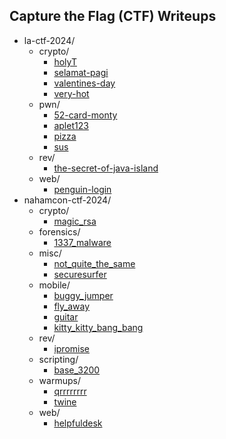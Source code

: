 ## Capture the Flag (CTF) Writeups

 * la-ctf-2024/
     + crypto/
         - [holyT](https://github.com/ramenhost/ctf-writeups/tree/main/la-ctf-2024/crypto/holyT)
         - [selamat-pagi](https://github.com/ramenhost/ctf-writeups/tree/main/la-ctf-2024/crypto/selamat-pagi)
         - [valentines-day](https://github.com/ramenhost/ctf-writeups/tree/main/la-ctf-2024/crypto/valentines-day)
         - [very-hot](https://github.com/ramenhost/ctf-writeups/tree/main/la-ctf-2024/crypto/very-hot)
     + pwn/
         - [52-card-monty](https://github.com/ramenhost/ctf-writeups/tree/main/la-ctf-2024/pwn/52-card-monty)
         - [aplet123](https://github.com/ramenhost/ctf-writeups/tree/main/la-ctf-2024/pwn/aplet123)
         - [pizza](https://github.com/ramenhost/ctf-writeups/tree/main/la-ctf-2024/pwn/pizza)
         - [sus](https://github.com/ramenhost/ctf-writeups/tree/main/la-ctf-2024/pwn/sus)
     + rev/
         - [the-secret-of-java-island](https://github.com/ramenhost/ctf-writeups/tree/main/la-ctf-2024/rev/the-secret-of-java-island)
     + web/
         - [penguin-login](https://github.com/ramenhost/ctf-writeups/tree/main/la-ctf-2024/web/penguin-login)
 * nahamcon-ctf-2024/
     + crypto/
         - [magic_rsa](https://github.com/ramenhost/ctf-writeups/tree/main/nahamcon-ctf-2024/crypto/magic_rsa)
     + forensics/
         - [1337_malware](https://github.com/ramenhost/ctf-writeups/tree/main/nahamcon-ctf-2024/forensics/1337_malware)
     + misc/
         - [not_quite_the_same](https://github.com/ramenhost/ctf-writeups/tree/main/nahamcon-ctf-2024/misc/not_quite_the_same)
         - [securesurfer](https://github.com/ramenhost/ctf-writeups/tree/main/nahamcon-ctf-2024/misc/securesurfer)
     + mobile/
         - [buggy_jumper](https://github.com/ramenhost/ctf-writeups/tree/main/nahamcon-ctf-2024/mobile/buggy_jumper)
         - [fly_away](https://github.com/ramenhost/ctf-writeups/tree/main/nahamcon-ctf-2024/mobile/fly_away)
         - [guitar](https://github.com/ramenhost/ctf-writeups/tree/main/nahamcon-ctf-2024/mobile/guitar)
         - [kitty_kitty_bang_bang](https://github.com/ramenhost/ctf-writeups/tree/main/nahamcon-ctf-2024/mobile/kitty_kitty_bang_bang)
     + rev/
         - [ipromise](https://github.com/ramenhost/ctf-writeups/tree/main/nahamcon-ctf-2024/rev/ipromise)
     + scripting/
         - [base_3200](https://github.com/ramenhost/ctf-writeups/tree/main/nahamcon-ctf-2024/scripting/base_3200)
     + warmups/
         - [qrrrrrrrr](https://github.com/ramenhost/ctf-writeups/tree/main/nahamcon-ctf-2024/warmups/qrrrrrrrr)
         - [twine](https://github.com/ramenhost/ctf-writeups/tree/main/nahamcon-ctf-2024/warmups/twine)
     + web/
         - [helpfuldesk](https://github.com/ramenhost/ctf-writeups/tree/main/nahamcon-ctf-2024/web/helpfuldesk)

<!--
find . -type d -mindepth 3 -not -path "./.git/*" | awk -v base=https://github.com/ramenhost/ctf-writeups/tree/main/ -f index.awk > README.md
-->